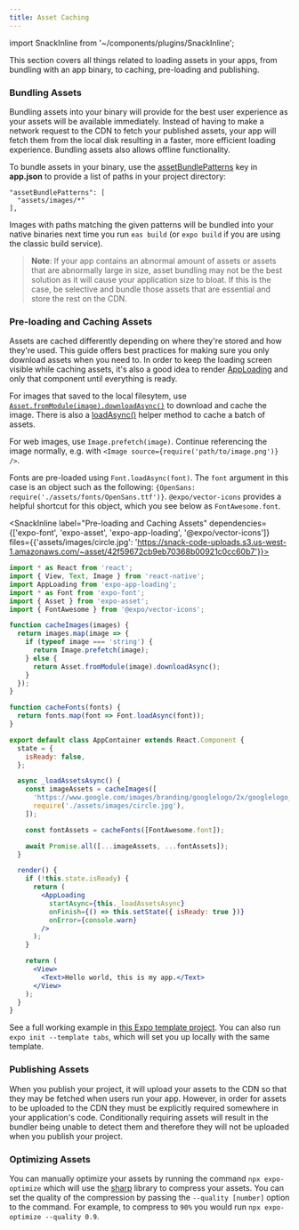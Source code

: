 ```yaml
---
title: Asset Caching
---
```


import SnackInline from '~/components/plugins/SnackInline';

This section covers all things related to loading assets in your apps, from bundling with an app binary, to caching, pre-loading and publishing.

### Bundling Assets

Bundling assets into your binary will provide for the best user experience as your assets will be available immediately. Instead of having to make a network request to the CDN to fetch your published assets, your app will fetch them from the local disk resulting in a faster, more efficient loading experience. Bundling assets also allows offline functionality.

To bundle assets in your binary, use the [assetBundlePatterns](../workflow/configuration.md) key in **app.json** to provide a list of paths in your project directory:

```
"assetBundlePatterns": [
  "assets/images/*"
],
```

Images with paths matching the given patterns will be bundled into your native binaries next time you run `eas build` (or `expo build` if you are using the classic build service).

> **Note**: If your app contains an abnormal amount of assets or assets that are abnormally large in size, asset bundling may not be the best solution as it will cause your application size to bloat. If this is the case, be selective and bundle those assets that are essential and store the rest on the CDN.

### Pre-loading and Caching Assets

Assets are cached differently depending on where they're stored and how they're used. This guide offers best practices for making sure you only download assets when you need to. In order to keep the loading screen visible while caching assets, it's also a good idea to render [AppLoading](../versions/latest/sdk/app-loading.md#app-loading) and only that component until everything is ready.

For images that saved to the local filesytem, use [`Asset.fromModule(image).downloadAsync()`](../versions/latest/sdk/asset.md) to download and cache the image. There is also a [loadAsync()](../versions/latest/sdk/asset.md#expoassetloadasyncmodules) helper method to cache a batch of assets.

For web images, use `Image.prefetch(image)`. Continue referencing the image normally, e.g. with `<Image source={require('path/to/image.png')} />`.

Fonts are pre-loaded using `Font.loadAsync(font)`. The `font`
argument in this case is an object such as the following: `{OpenSans: require('./assets/fonts/OpenSans.ttf')}`. `@expo/vector-icons` provides a helpful shortcut for this object, which you see below as `FontAwesome.font`.

<SnackInline
label="Pre-loading and Caching Assets"
dependencies={['expo-font', 'expo-asset', 'expo-app-loading', '@expo/vector-icons']}
files={{'assets/images/circle.jpg': 'https://snack-code-uploads.s3.us-west-1.amazonaws.com/~asset/42f59672cb9eb70368b00921c0cc60b7'}}>

```jsx
import * as React from 'react';
import { View, Text, Image } from 'react-native';
import AppLoading from 'expo-app-loading';
import * as Font from 'expo-font';
import { Asset } from 'expo-asset';
import { FontAwesome } from '@expo/vector-icons';

function cacheImages(images) {
  return images.map(image => {
    if (typeof image === 'string') {
      return Image.prefetch(image);
    } else {
      return Asset.fromModule(image).downloadAsync();
    }
  });
}

function cacheFonts(fonts) {
  return fonts.map(font => Font.loadAsync(font));
}

export default class AppContainer extends React.Component {
  state = {
    isReady: false,
  };

  async _loadAssetsAsync() {
    const imageAssets = cacheImages([
      'https://www.google.com/images/branding/googlelogo/2x/googlelogo_color_272x92dp.png',
      require('./assets/images/circle.jpg'),
    ]);

    const fontAssets = cacheFonts([FontAwesome.font]);

    await Promise.all([...imageAssets, ...fontAssets]);
  }

  render() {
    if (!this.state.isReady) {
      return (
        <AppLoading
          startAsync={this._loadAssetsAsync}
          onFinish={() => this.setState({ isReady: true })}
          onError={console.warn}
        />
      );
    }

    return (
      <View>
        <Text>Hello world, this is my app.</Text>
      </View>
    );
  }
}
```

</SnackInline>

See a full working example in [this Expo template project](https://github.com/expo/expo/blob/sdk-36/templates/expo-template-tabs/App.js). You can also run `expo init --template tabs`, which will set you up locally with the same template.

### Publishing Assets

When you publish your project, it will upload your assets to the CDN so that they may be fetched when users run your app. However, in order for assets to be uploaded to the CDN they must be explicitly required somewhere in your application's code. Conditionally requiring assets will result in the bundler being unable to detect them and therefore they will not be uploaded when you publish your project.

### Optimizing Assets

You can manually optimize your assets by running the command `npx expo-optimize` which will use the [sharp](https://sharp.pixelplumbing.com/en/stable/) library to compress your assets. You can set the quality of the compression by passing the `--quality [number]` option to the command. For example, to compress to `90%` you would run `npx expo-optimize --quality 0.9`.
